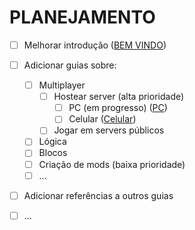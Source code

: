 # PLANEJAMENTO

* [ ] Melhorar introdução \([BEM VINDO](./)\)
* [ ] Adicionar guias sobre:
  * [ ] Multiplayer
    * [ ] Hostear server \(alta prioridade\)
      * [ ] PC \(em progresso\) \([PC](multiplayer/hostear-servers/pc.md)\)
      * [ ] Celular \([Celular](multiplayer/hostear-servers/celular.md)\)
    * [ ] Jogar em servers públicos
  * [ ] Lógica
  * [ ] Blocos
  * [ ] Criação de mods \(baixa prioridade\)
  * [ ] ...
* [ ] Adicionar referências a outros guias
* [ ] ...

